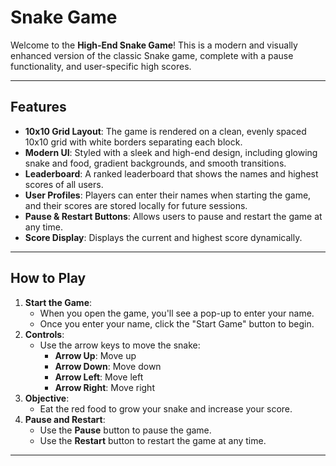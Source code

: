 # Snake Game

Welcome to the **High-End Snake Game**! This is a modern and visually enhanced version of the classic Snake game, complete with a pause functionality, and user-specific high scores.

---

## Features
- **10x10 Grid Layout**: The game is rendered on a clean, evenly spaced 10x10 grid with white borders separating each block.
- **Modern UI**: Styled with a sleek and high-end design, including glowing snake and food, gradient backgrounds, and smooth transitions.
- **Leaderboard**: A ranked leaderboard that shows the names and highest scores of all users.
- **User Profiles**: Players can enter their names when starting the game, and their scores are stored locally for future sessions.
- **Pause & Restart Buttons**: Allows users to pause and restart the game at any time.
- **Score Display**: Displays the current and highest score dynamically.

---

## How to Play
1. **Start the Game**:
   - When you open the game, you'll see a pop-up to enter your name.
   - Once you enter your name, click the "Start Game" button to begin.
2. **Controls**:
   - Use the arrow keys to move the snake:
     - **Arrow Up**: Move up
     - **Arrow Down**: Move down
     - **Arrow Left**: Move left
     - **Arrow Right**: Move right
3. **Objective**:
   - Eat the red food to grow your snake and increase your score.
4. **Pause and Restart**:
   - Use the **Pause** button to pause the game.
   - Use the **Restart** button to restart the game at any time.


---

